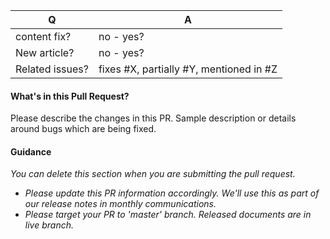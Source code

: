 | Q                   | A
| ---------------     | ---
| content fix?        | no - yes?
| New article?        | no - yes?
| Related issues?     | fixes #X, partially #Y, mentioned in #Z

#### What's in this Pull Request?

Please describe the changes in this PR. Sample description or details around bugs which are being fixed.


#### Guidance
*You can delete this section when you are submitting the pull request.* 
* *Please update this PR information accordingly. We'll use this as part of our release notes in monthly communications.*
* *Please target your PR to 'master' branch. Released documents are in live branch.*